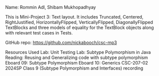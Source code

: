Name: Rommin Adl, Shibam Mukhopadhyay

This is Mini-Project 3: Text layout. It includes Truncated, Centered, RightJustified, HorizontallyFlipped, VerticallyFlipped, DiagonallyFlipped TextBlocks and three models of equality for the TextBlock objects along with relevant test cases in Tests.

GitHub repo: https://github.com/nickabooch/csc-mp3

Resources Used
Lab: Unit Testing
Lab: Subtype Polymorphism in Java
Reading: Reusing and Generalizing code with subtype polymorphism
Eboard 09: Subtype Polymorphism
Eboard 10: Generics
CSC-207-02 2024SP Class 9 (Subtype Polymorphism and Interfaces) recording
